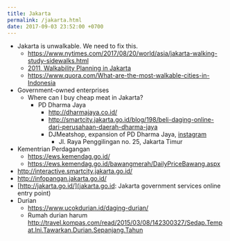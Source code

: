 ```yaml
---
title: Jakarta
permalink: /jakarta.html
date: 2017-09-03 23:52:00 +0700
---
```


- Jakarta is unwalkable.
We need to fix this.
    - https://www.nytimes.com/2017/08/20/world/asia/jakarta-walking-study-sidewalks.html
    - [2011, Walkability Planning in Jakarta](https://escholarship.org/uc/item/05p5r596)
    - https://www.quora.com/What-are-the-most-walkable-cities-in-Indonesia
- Government-owned enterprises
    - Where can I buy cheap meat in Jakarta?
        - PD Dharma Jaya
            - http://dharmajaya.co.id/
            - http://smartcity.jakarta.go.id/blog/198/beli-daging-online-dari-perusahaan-daerah-dharma-jaya
            - DJMeatshop, expansion of PD Dharma Jaya, [instagram](https://www.instagram.com/djmeatshop/)
                - Jl. Raya Penggilingan no. 25, Jakarta Timur
- Kementrian Perdagangan
    - https://ews.kemendag.go.id/
    - https://ews.kemendag.go.id/bawangmerah/DailyPriceBawang.aspx
- http://interactive.smartcity.jakarta.go.id/
- http://infopangan.jakarta.go.id/
- [http://jakarta.go.id/](jakarta.go.id: Jakarta government services online entry point)
- Durian
    - https://www.ucokdurian.id/daging-durian/
    - Rumah durian harum http://travel.kompas.com/read/2015/03/08/142300327/Sedap.Tempat.Ini.Tawarkan.Durian.Sepanjang.Tahun

